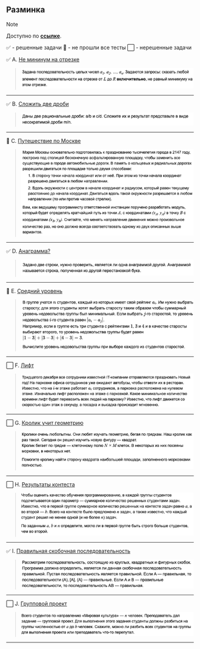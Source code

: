 ## Разминка

>[!NOTE]
>Доступно по [**ссылке**](https://contest.yandex.ru/contest/53027).
> 
> ✅ - решенные задачи 
> 🔷 - не прошли все тесты 
> ⬜ - нерешенные задачи



✅ A. [Не мининум на отрезке](A_Not_Min/A_Not_Min.go)
>![a](img/a.png)
______________________
✅ B. [Сложить две дроби](B_sum_of_divs/B_Sum_of_divs.go)
>![b](img/b.png)
______________________
🔷 C. [Путешествие по Москве](C_Moscow_Trip/C_Moscow_Trip.go)
>![c](img/c.png)
______________________
✅ D. [Анаграмма?](D_Anagramm/D_Anagramm.go)
>![d](img/d.png)
______________________
🔷 E. [Средний уровень](E_Middle_lvl/E_Middle_lvl_angry.go)
>![e](img/e.png)
______________________
⬜ F. [Лифт](F_Elevator/F_Elevator.go)
>![f](img/f.png)
______________________
⬜ G. [Кролик учит геометрию]()
>![g](img/g.png)
______________________
⬜ H. [Результаты контеста]()
>![h](img/h.png)
______________________
✅ I. [Правильная скобочная последовательность](I_Brackets/I_Brackets.go)
>![i](img/i.png)
______________________
⬜ J. [Групповой проект](J_Group_proj/J_Group_proj.go)
>![j](img/j.png)
______________________